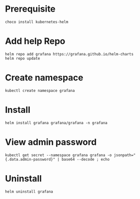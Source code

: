 # Prerequisite

```
choco install kubernetes-helm
```

# Add help Repo

```
helm repo add grafana https://grafana.github.io/helm-charts
helm repo update
```

# Create namespace

```
kubectl create namespace grafana
```

# Install

```
helm install grafana grafana/grafana -n grafana
```

# View admin password

```
kubectl get secret --namespace grafana grafana -o jsonpath="{.data.admin-password}" | base64 --decode ; echo
```



# Uninstall

```
helm uninstall grafana
```

